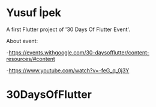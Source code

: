 # Yusuf İpek 

A first Flutter project of '30 Days Of Flutter Event'. 

About event: 
  
  -https://events.withgoogle.com/30-daysofflutter/content-resources/#content
  
  -https://www.youtube.com/watch?v=-feG_q_0j3Y

# 30DaysOfFlutter

